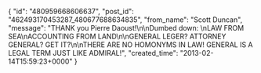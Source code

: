  {
   "id": "480959668606637",
   "post_id": "462493170453287_480677688634835",
   "from_name": "Scott Duncan",
   "message": "THANK you Pierre Daoust!\n\nDumbed down: \nLAW FROM SEA\nACCOUNTING FROM LAND\n\nGENERAL LEGER? ATTORNEY GENERAL? GET IT?\n\nTHERE ARE NO HOMONYMS IN LAW! GENERAL IS A LEGAL TERM JUST LIKE ADMIRAL!",
   "created_time": "2013-02-14T15:59:23+0000"
 }
